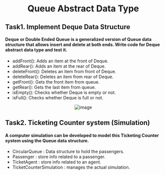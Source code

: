 <h1 align="center">Queue Abstract Data Type</h1>

## Task1. Implement Deque Data Structure
#### Deque or Double Ended Queue is a generalized version of Queue data structure that allows insert and delete at both ends. Write code for Deque abstract data type and test it.
- addFront(): Adds an item at the front of Deque. 
- addRear(): Adds an item at the rear of Deque. 
- deleteFront(): Deletes an item from front of Deque. 
- deleteRear(): Deletes an item from rear of Deque. 
- getFront(): Gets the front item from queue. 
- getRear(): Gets the last item from queue. 
- isEmpty(): Checks whether Deque is empty or not. 
- isFull(): Checks whether Deque is full or not.
<div align="center">
  <img src="https://github.com/K-Hyeon/Algorithm_Study/assets/63723227/8c197137-6262-4766-8e6b-301c99cf27b6" alt="image">
</div>

## Task2. Ticketing Counter system (Simulation)
#### A computer simulation can be developed to model this Ticketing Counter system using the Queue data structure. 
- CircularQueue : Data structure to hold the passengers.
- Passenger : store info related to a passenger.
- TicketAgent : store info related to an agent.
- TicketCounterSimulation : manages the actual simulation.


